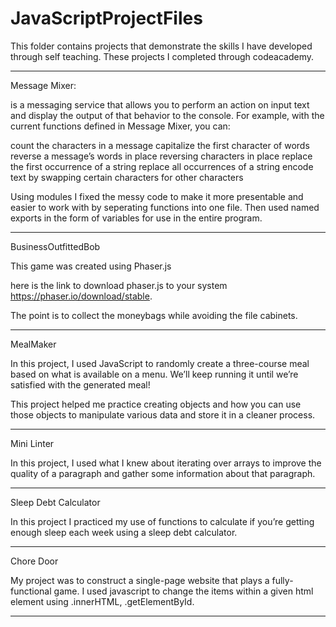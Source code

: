 # JavaScriptProjectFiles
 This folder contains projects that demonstrate the skills I have developed through self teaching. These projects I completed through codeacademy. 

----------------------------------------------------------------------------

Message Mixer:

is a messaging service that allows you to perform an action on input text and display the output of that behavior to the console. For example, with the current functions defined in Message Mixer, you can:

count the characters in a message
capitalize the first character of words
reverse a message’s words in place
reversing characters in place
replace the first occurrence of a string
replace all occurrences of a string
encode text by swapping certain characters for other characters


Using modules I fixed the messy code to make it more presentable and easier to work with by seperating functions into one file. Then used named exports in the form of variables for use in the entire program. 


----------------------------------------------------------------------------

BusinessOutfittedBob

This game was created using Phaser.js 

here is the link to download phaser.js to your system https://phaser.io/download/stable. 

The point is to collect the moneybags while avoiding the file cabinets. 

----------------------------------------------------------------------------

MealMaker 

In this project, I used JavaScript to randomly create a three-course meal based on what is available on a menu. We’ll keep running it until we’re satisfied with the generated meal!

This project helped me practice creating objects and how you can use those objects to manipulate various data and store it in a cleaner process. 

----------------------------------------------------------------------------

Mini Linter 

In this project, I used what I knew about iterating over arrays to improve the quality of a paragraph and gather some information about that paragraph.


----------------------------------------------------------------------------

Sleep Debt Calculator 

In this project I practiced my use of functions to calculate if you’re getting enough sleep each week using a sleep debt calculator.

----------------------------------------------------------------------------

Chore Door 

My project was to construct a single-page website that plays a fully-functional game. I used javascript to change the items within a given html element using .innerHTML, .getElementById. 

----------------------------------------------------------------------------
